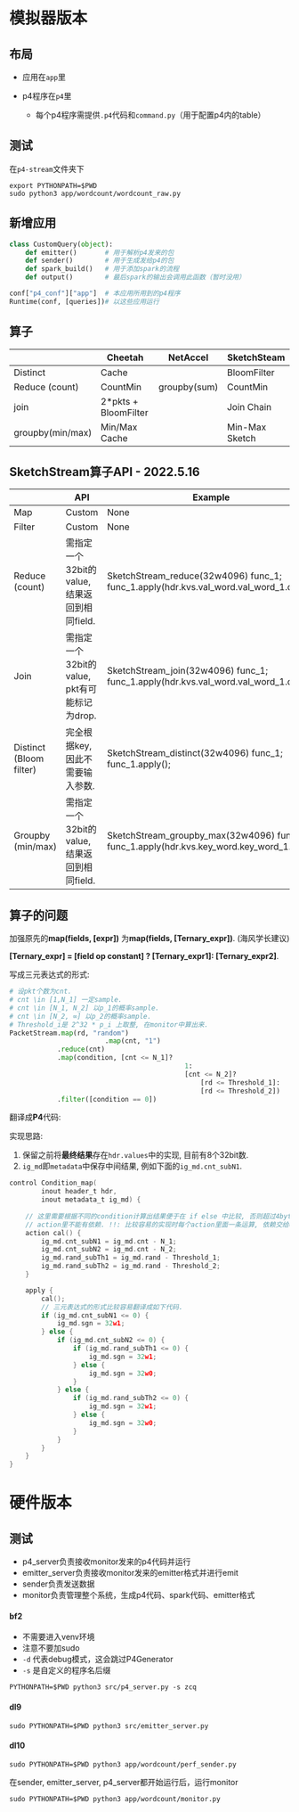# 模拟器版本
## 布局

*   应用在`app`里

*   p4程序在`p4`里
    *   每个p4程序需提供`.p4`代码和`command.py`（用于配置p4内的table）



## 测试

在`p4-stream`文件夹下

```shell
export PYTHONPATH=$PWD
sudo python3 app/wordcount/wordcount_raw.py
```

## 新增应用

```python
class CustomQuery(object):
    def emitter() 		# 用于解析p4发来的包
    def sender() 		# 用于生成发给p4的包
    def spark_build() 	# 用于添加spark的流程
    def output()		# 最后spark的输出会调用此函数（暂时没用）

conf["p4_conf"]["app"]  # 本应用所用到的p4程序
Runtime(conf, [queries])# 以这些应用运行
```


## 算子
| |Cheetah |NetAccel | SketchSteam |
| -- | --- | --- | ----|
|Distinct | Cache | | BloomFilter|
| Reduce (count) | CountMin | groupby(sum) | CountMin|
| join  | 2*pkts + BloomFilter |  | Join Chain|
| groupby(min/max)  | Min/Max Cache | | Min-Max Sketch |

## SketchStream算子API - 2022.5.16
|                         | API | Example |
| ----------------------- | ---- | ---- |
| Map                     | Custom | None |
| Filter                  | Custom | None |
| Reduce (count)          | 需指定一个32bit的value, 结果返回到相同field. | SketchStream_reduce(32w4096) func_1;                                    func_1.apply(hdr.kvs.val_word.val_word_1.data); |
| Join          | 需指定一个32bit的value, pkt有可能标记为drop. | SketchStream_join(32w4096) func_1;                                                     func_1.apply(hdr.kvs.val_word.val_word_1.data); |
| Distinct (Bloom filter) | 完全根据key, 因此不需要输入参数. | SketchStream_distinct(32w4096) func_1;                                          func_1.apply(); |
| Groupby (min/max)       | 需指定一个32bit的value, 结果返回到相同field. | SketchStream_groupby_max(32w4096) func_1;                                func_1.apply(hdr.kvs.key_word.key_word_1.data); |

## 算子的问题

加强原先的**map(fields, [expr])** 为**map(fields, [Ternary_expr])**. (海风学长建议)

**[Ternary_expr] = [field op constant] ? [Ternary_expr1]: [Ternary_expr2]**.

写成三元表达式的形式:

```python
# 设pkt个数为cnt.
# cnt \in [1,N_1] 一定sample.
# cnt \in [N_1, N_2] 以p_1的概率sample.
# cnt \in [N_2, ∞] 以p_2的概率sample.
# Threshold_i是 2^32 * p_i 上取整, 在monitor中算出来.
PacketStream.map(rd, "random")
						.map(cnt, "1")
            .reduce(cnt)
            .map(condition, [cnt <= N_1]?
                							1:
                							[cnt <= N_2]?
                								[rd <= Threshold_1]:
                								[rd <= Threshold_2])
            .filter([condition == 0])
```

翻译成**P4**代码:

实现思路: 

1. 保留之前将**最终结果**存在`hdr.values`中的实现, 目前有$8$个$32$bit数.
2. `ig_md`即`metadata`中保存中间结果, 例如下面的`ig_md.cnt_subN1`.

```c
control Condition_map(
		inout header_t hdr,
		inout metadata_t ig_md) {
  
    // 这里需要根据不同的condition计算出结果便于在 if else 中比较, 否则超过4byte+12bits的限制.
    // action里不能有依赖. !!: 比较容易的实现时每个action里面一条运算, 依赖交给compiler.
    action cal() {
        ig_md.cnt_subN1 = ig_md.cnt - N_1;
        ig_md.cnt_subN2 = ig_md.cnt - N_2;
        ig_md.rand_subTh1 = ig_md.rand - Threshold_1;
        ig_md.rand_subTh2 = ig_md.rand - Threshold_2;
    }

    apply {
        cal();
        // 三元表达式的形式比较容易翻译成如下代码.
        if (ig_md.cnt_subN1 <= 0) {
            ig_md.sgn = 32w1;
        } else {
            if (ig_md.cnt_subN2 <= 0) {
                if (ig_md.rand_subTh1 <= 0) {
                    ig_md.sgn = 32w1;
                } else {
                    ig_md.sgn = 32w0;
                }
            } else {
                if (ig_md.rand_subTh2 <= 0) {
                    ig_md.sgn = 32w1;
                } else {
                    ig_md.sgn = 32w0;
                }
            }
        }
    }
}
```


# 硬件版本

## 测试

*   p4_server负责接收monitor发来的p4代码并运行
*   emitter_server负责接收monitor发来的emitter格式并进行emit
*   sender负责发送数据
*   monitor负责管理整个系统，生成p4代码、spark代码、emitter格式

#### bf2

*   不需要进入venv环境
*   注意不要加sudo
*   `-d` 代表debug模式，这会跳过P4Generator
*   `-s` 是自定义的程序名后缀

```shell
PYTHONPATH=$PWD python3 src/p4_server.py -s zcq 
```

#### dl9

```shell
sudo PYTHONPATH=$PWD python3 src/emitter_server.py
```

#### dl10

```shell
sudo PYTHONPATH=$PWD python3 app/wordcount/perf_sender.py
```

在sender, emitter_server, p4_server都开始运行后，运行monitor
```shell
sudo PYTHONPATH=$PWD python3 app/wordcount/monitor.py
```

